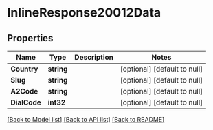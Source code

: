 # InlineResponse20012Data

## Properties
Name | Type | Description | Notes
------------ | ------------- | ------------- | -------------
**Country** | **string** |  | [optional] [default to null]
**Slug** | **string** |  | [optional] [default to null]
**A2Code** | **string** |  | [optional] [default to null]
**DialCode** | **int32** |  | [optional] [default to null]

[[Back to Model list]](../README.md#documentation-for-models) [[Back to API list]](../README.md#documentation-for-api-endpoints) [[Back to README]](../README.md)



